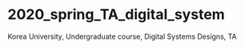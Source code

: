 # 2020_spring_TA_digital_system
  Korea University, Undergraduate course, Digital Systems Designs, TA
